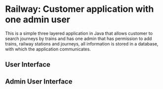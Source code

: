# Railway: Customer application with one admin user
This is a simple three layered application in Java that allows customer to search journeys by trains and has one admin that has permission to add trains, railway stations and journeys, all information is stored in a database, with which the application communicates.
## User Interface
## Admin User Interface

